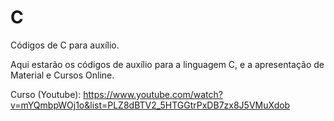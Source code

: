 # C
Códigos de C para auxílio. 

Aqui estarão os códigos de auxílio para a linguagem C, e a apresentação de Material e Cursos Online.

Curso (Youtube): https://www.youtube.com/watch?v=mYQmbpWOj1o&list=PLZ8dBTV2_5HTGGtrPxDB7zx8J5VMuXdob
